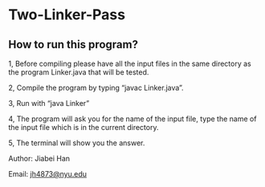 # Two-Linker-Pass

## How to run this program?

1, Before compiling please have all the input files in the same directory as the program Linker.java that will be tested.

2, Compile the program by typing “javac Linker.java”.

3, Run with “java Linker”

4, The program will ask you for the name of the input file, type the name of the input file which is in the current directory.

5, The terminal will show you the answer.

Author: Jiabei Han

Email: jh4873@nyu.edu
